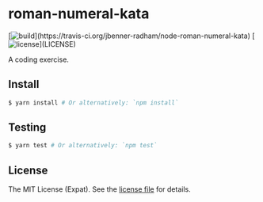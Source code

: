 roman-numeral-kata
==================
[![build](https://img.shields.io/travis/jbenner-radham/node-roman-numeral-kata.svg?)](https://travis-ci.org/jbenner-radham/node-roman-numeral-kata)
[![license](https://img.shields.io/github/license/jbenner-radham/node-roman-numeral-kata.svg?)](LICENSE)

A coding exercise.

Install
-------
```sh
$ yarn install # Or alternatively: `npm install`
```

Testing
-------
```sh
$ yarn test # Or alternatively: `npm test`
```

License
-------
The MIT License (Expat). See the [license file](LICENSE) for details.
